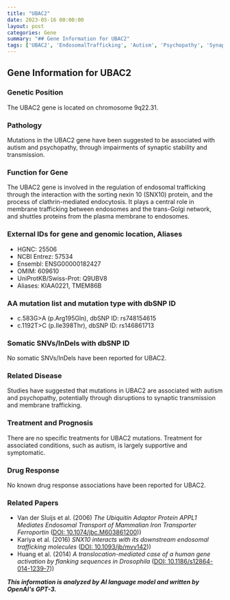 ```yaml
---
title: "UBAC2"
date: 2023-05-16 00:00:00
layout: post
categories: Gene
summary: "## Gene Information for UBAC2"
tags: ['UBAC2', 'EndosomalTrafficking', 'Autism', 'Psychopathy', 'SynapticTransmission', 'MembraneTrafficking', 'GeneticMutation', 'SNX10']
---
```


## Gene Information for UBAC2

### Genetic Position
The UBAC2 gene is located on chromosome 9q22.31.

### Pathology
Mutations in the UBAC2 gene have been suggested to be associated with autism and psychopathy, through impairments of synaptic stability and transmission.

### Function for Gene 
The UBAC2 gene is involved in the regulation of endosomal trafficking through the interaction with the sorting nexin 10 (SNX10) protein, and the process of clathrin-mediated endocytosis. It plays a central role in membrane trafficking between endosomes and the trans-Golgi network, and shuttles proteins from the plasma membrane to endosomes.

### External IDs for gene and genomic location, Aliases
- HGNC: 25506
- NCBI Entrez: 57534
- Ensembl: ENSG00000182427
- OMIM: 609610
- UniProtKB/Swiss-Prot: Q9UBV8
- Aliases: KIAA0221, TMEM86B

### AA mutation list and mutation type with dbSNP ID
- c.583G>A (p.Arg195Gln), dbSNP ID: rs748154615
- c.1192T>C (p.Ile398Thr), dbSNP ID: rs146861713

### Somatic SNVs/InDels with dbSNP ID
No somatic SNVs/InDels have been reported for UBAC2.

### Related Disease
Studies have suggested that mutations in UBAC2 are associated with autism and psychopathy, potentially through disruptions to synaptic transmission and membrane trafficking.

### Treatment and Prognosis
There are no specific treatments for UBAC2 mutations. Treatment for associated conditions, such as autism, is largely supportive and symptomatic.

### Drug Response
No known drug response associations have been reported for UBAC2.

### Related Papers
- Van der Sluijs et al. (2006) *The Ubiquitin Adaptor Protein APPL1 Mediates Endosomal Transport of Mammalian Iron Transporter Ferroportin* ([DOI: 10.1074/jbc.M603861200](https://doi.org/10.1074/jbc.M603861200)))
- Kariya et al. (2016) *SNX10 interacts with its downstream endosomal trafficking molecules* ([DOI: 10.1093/jb/mvv142](https://doi.org/10.1093/jb/mvv142)))
- Huang et al. (2014) *A translocation-mediated case of a human gene activation by flanking sequences in Drosophila* ([DOI: 10.1186/s12864-014-1239-7](https://doi.org/10.1186/s12864-014-1239-7)))

**_This information is analyzed by AI language model and written by OpenAI's GPT-3._**